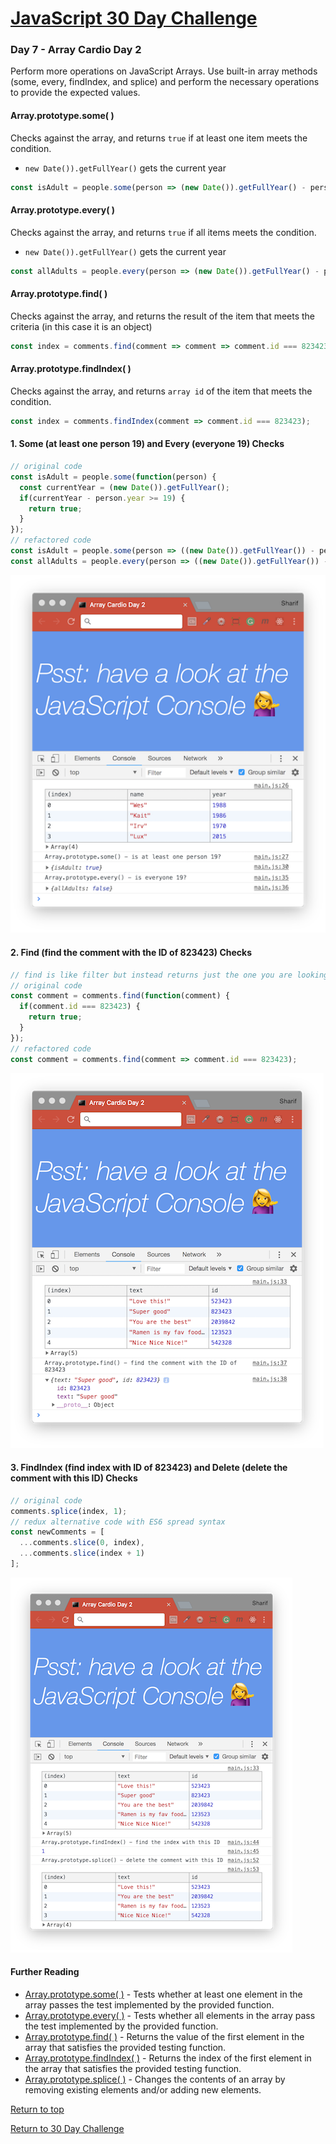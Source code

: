 # [JavaScript 30 Day Challenge](https://javascript30.com/)

### Day 7 - Array Cardio Day 2
Perform more operations on JavaScript Arrays. Use built-in array methods (some, every, findIndex, and splice) and perform the necessary operations to provide the expected values.

#### Array.prototype.some( )
Checks against the array, and returns `true` if at least one item meets the condition.
- `new Date()).getFullYear()` gets the current year
```js
const isAdult = people.some(person => (new Date()).getFullYear() - person.year >= 19);
```

#### Array.prototype.every( )
Checks against the array, and returns `true` if all items meets the condition.
- `new Date()).getFullYear()` gets the current year
```js
const allAdults = people.every(person => (new Date()).getFullYear() - person.year >= 19);
```

#### Array.prototype.find( )
Checks against the array, and returns the result of the item that meets the criteria (in this case it is an object)
```js
const index = comments.find(comment => comment => comment.id === 823423);
```

#### Array.prototype.findIndex( )
Checks against the array, and returns `array id` of the item that meets the condition.
```js
const index = comments.findIndex(comment => comment.id === 823423);
```

#### 1. Some (at least one person 19) and Every (everyone 19) Checks
```js
// original code
const isAdult = people.some(function(person) {
  const currentYear = (new Date()).getFullYear();
  if(currentYear - person.year >= 19) {
    return true;
  }
});
// refactored code
const isAdult = people.some(person => ((new Date()).getFullYear()) - person.year >= 19);
const allAdults = people.every(person => ((new Date()).getFullYear()) - person.year >= 19);
```
![console.table(people)](./img/day7ex01.png)

#### 2. Find (find the comment with the ID of 823423) Checks
```js
// find is like filter but instead returns just the one you are looking for
// original code
const comment = comments.find(function(comment) {
  if(comment.id === 823423) {
    return true;
  }
});
// refactored code
const comment = comments.find(comment => comment.id === 823423);
```
![console.table(comments)](./img/day7ex02.png)

#### 3. FindIndex (find index with ID of 823423) and Delete (delete the comment with this ID) Checks
```js
// original code
comments.splice(index, 1);
// redux alternative code with ES6 spread syntax
const newComments = [
  ...comments.slice(0, index),
  ...comments.slice(index + 1)
];
```
![console.table(newComments)](./img/day7ex03.png)

#### Further Reading
- [Array.prototype.some( )](https://developer.mozilla.org/en-US/docs/Web/JavaScript/Reference/Global_Objects/Array/some) - Tests whether at least one element in the array passes the test implemented by the provided function.
- [Array.prototype.every( )](https://developer.mozilla.org/en-US/docs/Web/JavaScript/Reference/Global_Objects/Array/every) - Tests whether all elements in the array pass the test implemented by the provided function.
- [Array.prototype.find( )](https://developer.mozilla.org/en-US/docs/Web/JavaScript/Reference/Global_Objects/Array/find) - Returns the value of the first element in the array that satisfies the provided testing function.
- [Array.prototype.findIndex( )](https://developer.mozilla.org/en-US/docs/Web/JavaScript/Reference/Global_Objects/Array/findIndex) - Returns the index of the first element in the array that satisfies the provided testing function.
- [Array.prototype.splice( )](https://developer.mozilla.org/en-US/docs/Web/JavaScript/Reference/Global_Objects/Array/splice) - Changes the contents of an array by removing existing elements and/or adding new elements.

[Return to top](#javascript-30-day-challenge)

[Return to 30 Day Challenge](../../README.md)
